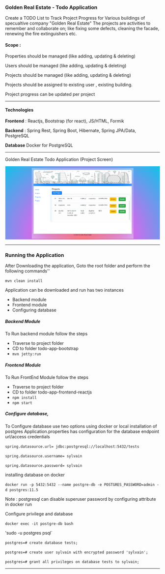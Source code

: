 ### Golden Real Estate - Todo Application 

Create a TODO List to Track Project Progress for Various buildings of specualtive company "Golden Real Estate"
The projects are activities to remember and collaborate on; like fixing some defects, cleaning the facade,
renewing the fire extinguishers etc.

#### Scope : 

Properties should be managed (like adding, updating & deleting)

Users should be managed (like adding, updating & deleting)

Projects should be managed (like adding, updating & deleting)

Projects should be assigned to existing user , existing building.

Project progress can be updated per project

------------


#### Technologies

**Frontend** : Reactjs, Bootstrap (for react), JS/HTML, Formik

**Backend** : Spring Rest, Spring Boot, Hibernate, Spring JPA/Data, PostgreSQL

**Database**  Docker for PostgreSQL


------------

Golden Real Estate Todo Application (Project Screen)

[![GoldenRealEstate](https://github.com/sagaydark2020/GoldenRealEstate/blob/main/GoldenRealEstateProject.png "GoldenRealEstate")](https://github.com/sagaydark2020/GoldenRealEstate/blob/main/GoldenRealEstateProject.png "GoldenRealEstate")


------------


### Running the Application

After Downloading the application, Goto the root folder and perform the following commands''

`mvn clean install`

Application can be downloaded and run has two instances
- Backend module
- Frontend module
- Configuring database

##### Backend Module
To Run backend module follow the steps
- Traverse to project folder
-  CD to folder todo-app-bootstrap
-  `mvn jetty:run`

##### Frontend Module
To Run FrontEnd Module follow the steps
-  Traverse to project folder
- CD to folder todo-app-frontend-reactjs
- `npm install`
- `npm start`

##### Configure database, 
To Configure database use two options using docker or local installation of postgres
Application.properties has configuration for the database endpoint url/access credentials

`spring.datasource.url= jdbc:postgresql://localhost:5432/tests`

`spring.datasource.username= sylvain`

`spring.datasource.password= sylvain`

installing database on docker

`docker run -p 5432:5432 --name postgre-db -e POSTGRES_PASSWORD=admin -d postgres:11.5`

Note : postgresql can disable superuser password by configuring attribute in docker run

Configure privilege and database


`docker exec -it postgre-db bash`

'sudo -u postgres psql`

`postgres=# create database tests;`

`postgres=# create user sylvain with encrypted password 'sylvain';`

`postgres=# grant all privileges on database tests to sylvain;`




------------
